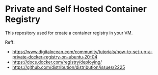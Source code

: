 # Private and Self Hosted Container Registry

This repository used for create a container registry in your VM.


Reff: 

- https://www.digitalocean.com/community/tutorials/how-to-set-up-a-private-docker-registry-on-ubuntu-20-04
- https://docs.docker.com/registry/deploying/
- https://github.com/distribution/distribution/issues/2225
